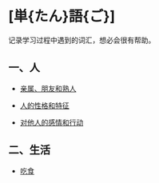 # [単{たん}語{ご}]

记录学习过程中遇到的词汇，想必会很有帮助。

## 一、人

- [亲属、朋友和熟人](ningen/ningen1.md)

- [人的性格和特征](ningen/ningen2.md)

- [对他人的感情和行动](ningen/ningen3.md)

## 二、生活

- [吃食](seikatsu/seikatsu1.md)

